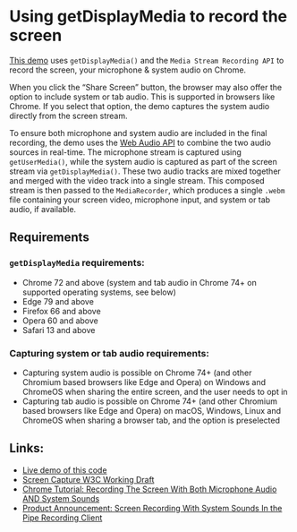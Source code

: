 # Using getDisplayMedia to record the screen

[This demo](https://addpipe.com/get-display-media-demo/) uses `getDisplayMedia()` and the `Media Stream Recording API` to record the screen, your microphone & system audio on Chrome.

When you click the “Share Screen” button, the browser may also offer the option to include system or tab audio. This is supported in browsers like Chrome. If you select that option, the demo captures the system audio directly from the screen stream.

To ensure both microphone and system audio are included in the final recording, the demo uses the [Web Audio API](https://developer.mozilla.org/en-US/docs/Web/API/Web_Audio_API) to combine the two audio sources in real-time. The microphone stream is captured using `getUserMedia()`, while the system audio is captured as part of the screen stream via `getDisplayMedia()`. These two audio tracks are mixed together and merged with the video track into a single stream. This composed stream is then passed to the `MediaRecorder`, which produces a single `.webm` file containing your screen video, microphone input, and system or tab audio, if available.

## Requirements

### `getDisplayMedia` requirements:
* Chrome 72 and above  (system and tab audio in Chrome 74+ on supported operating systems, see below)
* Edge 79 and above
* Firefox 66 and above
* Opera 60 and above
* Safari 13 and above

### Capturing system or tab audio requirements:
* Capturing system audio is possible on Chrome 74+ (and other Chromium based browsers like Edge and Opera) on Windows and ChromeOS when sharing the entire screen, and the user needs to opt in
* Capturing tab audio is possible on Chrome 74+ (and other Chromium based browsers like Edge and Opera) on macOS, Windows, Linux and ChromeOS when sharing a browser tab, and the option is preselected

## Links:
* [Live demo of this code](https://addpipe.com/get-display-media-demo/)
* [Screen Capture W3C Working Draft](https://www.w3.org/TR/screen-capture/)
* [Chrome Tutorial: Recording The Screen With Both Microphone Audio AND System Sounds](https://blog.addpipe.com/recording-the-screen-in-chrome-with-both-microphone-audio-and-system-sounds/)
* [Product Announcement: Screen Recording With System Sounds In the Pipe Recording Client](https://blog.addpipe.com/screen-recording-with-system-sounds-in-chrome/)

